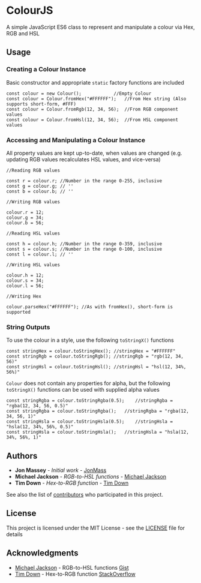 # ColourJS

A simple JavaScript ES6 class to represent and manipulate a colour via Hex, RGB and HSL

## Usage

### Creating a Colour Instance

Basic constructor and appropriate `static` factory functions are included

```
const colour = new Colour();			//Empty Colour
const colour = Colour.fromHex("#FFFFFF");	//From Hex string (Also supports short-form, #FFF)
const colour = Colour.fromRgb(12, 34, 56);	//From RGB component values
const colour = Colour.fromHsl(12, 34, 56);	//From HSL component values
```

### Accessing and Manipulating a Colour Instance

All property values are kept up-to-date, when values are changed (e.g. updating RGB values recalculates HSL values, and vice-versa)

```
//Reading RGB values

const r = colour.r;	//Number in the range 0-255, inclusive
const g = colour.g;	// ''
const b = colour.b;	// ''

//Writing RGB values

colour.r = 12;
colour.g = 34;
colour.b = 56;

//Reading HSL values

const h = colour.h;	//Number in the range 0-359, inclusive
const s = colour.s;	//Number in the range 0-100, inclusive
const l = colour.l;	// ''

//Writing HSL values

colour.h = 12;
colour.s = 34;
colour.l = 56;

//Writing Hex

colour.parseHex("#FFFFFF");	//As with fromHex(), short-form is supported
```

### String Outputs

To use the colour in a style, use the following `toStringX()` functions

```
const stringHex = colour.toStringHex();	//stringHex = "#FFFFFF"
const stringRgb = colour.toStringRgb();	//stringRgb = "rgb(12, 34, 56)"
const stringHsl = colour.toStringHsl();	//stringHsl = "hsl(12, 34%, 56%)"
```

`Colour` does not contain any properties for alpha, but the following `toStringX()` functions can be used with supplied alpha values

```
const stringRgba = colour.toStringRgba(0.5);	//stringRgba = "rgba(12, 34, 56, 0.5)"
const stringRgba = colour.toStringRgba();	//stringRgba = "rgba(12, 34, 56, 1)"
const stringHsla = colour.toStringHsla(0.5);	//stringHsla = "hsla(12, 34%, 56%, 0.5)"
const stringHsla = colour.toStringHsla();	//stringHsla = "hsla(12, 34%, 56%, 1)"
```

## Authors

* **Jon Massey** - *Initial work* - [JonMass](https://github.com/JonMass)
* **Michael Jackson** - *RGB-to-HSL functions* - [Michael Jackson](https://gist.github.com/mjackson)
* **Tim Down** - *Hex-to-RGB function* - [Tim Down](https://stackoverflow.com/users/96100/tim-down)

See also the list of [contributors](https://github.com/JonMass/ColourJS/contributors) who participated in this project.

## License

This project is licensed under the MIT License - see the [LICENSE](LICENSE) file for details

## Acknowledgments

*  [Michael Jackson](https://gist.github.com/mjackson) - RGB-to-HSL functions [Gist](https://gist.github.com/mjackson/5311256)
*  [Tim Down](https://stackoverflow.com/users/96100/tim-down) - Hex-to-RGB function [StackOverflow](https://stackoverflow.com/a/5624139)